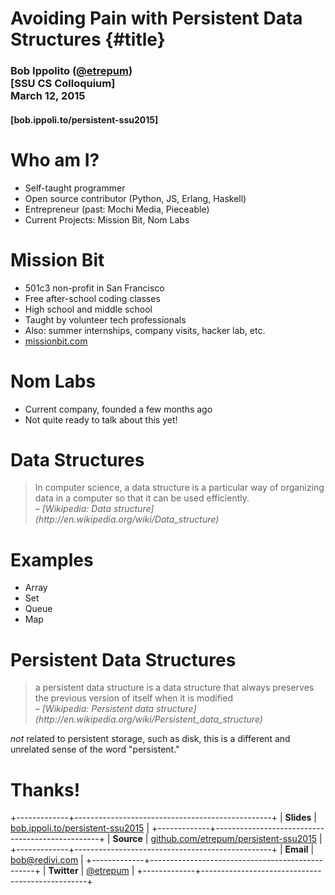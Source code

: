 # Avoiding Pain with Persistent Data Structures {#title}

<h3>
    Bob Ippolito (<a href="https://twitter.com/etrepum">@etrepum</a>)<br>
    [SSU CS Colloquium]<br>
    March 12, 2015
</h3>
<h4>
[bob.ippoli.to/persistent-ssu2015]
</h4>

# Who am I?

- Self-taught programmer
- Open source contributor (Python, JS, Erlang, Haskell)
- Entrepreneur (past: Mochi Media, Pieceable)
- Current Projects: Mission Bit, Nom Labs

# Mission Bit

* 501c3 non-profit in San Francisco
* Free after-school coding classes
* High school and middle school
* Taught by volunteer tech professionals
* Also: summer internships, company visits, hacker lab, etc.
* [missionbit.com]

# Nom Labs

* Current company, founded a few months ago
* Not quite ready to talk about this yet!

# Data Structures

<blockquote>
In computer science, a data structure is a particular way of
organizing data in a computer so that it can be used efficiently.
<footer>
– <cite>[Wikipedia: Data structure](http://en.wikipedia.org/wiki/Data_structure)</cite>
</footer>
</blockquote>

# Examples

* Array
* Set
* Queue
* Map

# Persistent Data Structures

<blockquote>
a persistent data structure is a data structure that always preserves the previous version of itself when it is modified
<footer>
– <cite>[Wikipedia: Persistent data structure](http://en.wikipedia.org/wiki/Persistent_data_structure)</cite>
</footer>
</blockquote>

*not* related to persistent storage, such as disk, this is a different and unrelated sense of the word "persistent."

# Thanks!

+-------------+-------------------------------------------------+
| **Slides**  | [bob.ippoli.to/persistent-ssu2015]              |
+-------------+-------------------------------------------------+
| **Source**  | [github.com/etrepum/persistent-ssu2015]         |
+-------------+-------------------------------------------------+
| **Email**   | bob@redivi.com                                  |
+-------------+-------------------------------------------------+
| **Twitter** | [&#64;etrepum](https://twitter.com/etrepum)     |
+-------------+-------------------------------------------------+

[bob.ippoli.to/persistent-ssu2015]: http://bob.ippoli.to/persistent-ssu2015/
[github.com/etrepum/persistent-ssu2015]: https://github.com/etrepum/persistent-ssu2015/
[missionbit.com]: http://www.missionbit.com/
[SSU CS Colloquium]: http://www.cs.sonoma.edu/events/
